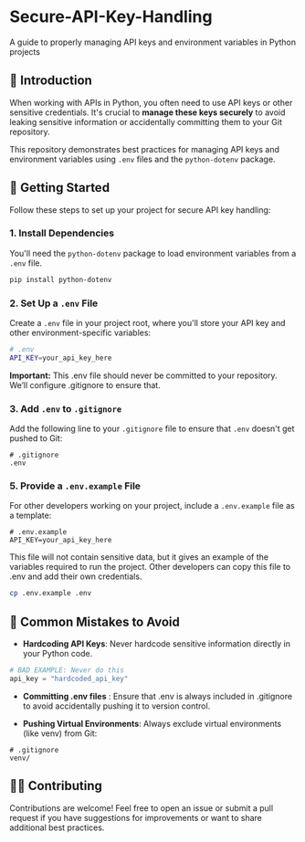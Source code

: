 # Secure-API-Key-Handling
A guide to properly managing API keys and environment variables in Python projects

## 📜 Introduction

When working with APIs in Python, you often need to use API keys or other sensitive credentials. It's crucial to **manage these keys securely** to avoid leaking sensitive information or accidentally committing them to your Git repository.

This repository demonstrates best practices for managing API keys and environment variables using `.env` files and the `python-dotenv` package.

## 🚀 Getting Started

Follow these steps to set up your project for secure API key handling:



### 1. Install Dependencies

You'll need the `python-dotenv` package to load environment variables from a `.env` file.

```bash
pip install python-dotenv
````



### 2. Set Up a `.env` File

Create a `.env` file in your project root, where you'll store your API key and other environment-specific variables:

```bash
# .env
API_KEY=your_api_key_here
```
**Important:** This .env file should never be committed to your repository. We’ll configure .gitignore to ensure that.



### 3. Add `.env` to `.gitignore`

Add the following line to your `.gitignore` file to ensure that `.env` doesn't get pushed to Git:

```plaintext
# .gitignore
.env
```


### 5. Provide a `.env.example` File

For other developers working on your project, include a `.env.example` file as a template:

```plaintext
# .env.example
API_KEY=your_api_key_here
```

This file will not contain sensitive data, but it gives an example of the variables required to run the project. Other developers can copy this file to .env and add their own credentials.

```bash
cp .env.example .env
```



## 🛑 Common Mistakes to Avoid

- **Hardcoding API Keys**: Never hardcode sensitive information directly in your Python code.
  
```python
# BAD EXAMPLE: Never do this
api_key = "hardcoded_api_key"
```

- **Committing .env files** : Ensure that .env is always included in .gitignore to avoid accidentally pushing it to version control.

- **Pushing Virtual Environments**: Always exclude virtual environments (like venv) from Git:

```plaintext
# .gitignore
venv/
``````

## 🧑‍💻 Contributing
Contributions are welcome!
Feel free to open an issue or submit a pull request if you have suggestions for improvements or want to share additional best practices.

